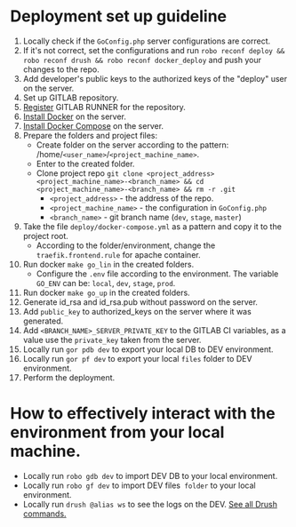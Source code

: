# Deployment set up guideline
1) Locally check if the `GoConfig.php` server configurations are correct.
2) If it's not correct, set the configurations and run `robo reconf deploy && robo reconf drush && robo reconf docker_deploy` and push your changes to the repo.
3) Add developer's public keys to the authorized keys of the "deploy" user on the server.
4) Set up GITLAB repository.
5) [Register](https://docs.gitlab.com/runner/register/) GITLAB RUNNER for the repository.
6) [Install Docker](https://docs.docker.com/install/linux/docker-ce/ubuntu/) on the server.
7) [Install Docker Compose](https://docs.docker.com/compose/install/) on the server.
8) Prepare the folders and project files:
   * Create folder on the server according to the pattern: /home/`<user_name>`/`<project_machine_name>`.
   * Enter to the created folder.
   * Clone project repo `git clone <project_address> <project_machine_name>-<branch_name> && cd <project_machine_name>-<branch_name> && rm -r .git`
     * `<project_address>` - the address of the repo.
     * `<project_machine_name>` - the configuration in `GoConfig.php`
     * `<branch_name>` - git branch name (`dev`, `stage`, `master`)
9) Take the file `deploy/docker-compose.yml` as a pattern and copy it to the project root.
    * According to the folder/environment, change the `traefik.frontend.rule` for apache container.
10) Run docker `make go_lin` in the created folders.
    * Configure the `.env` file according to the environment. The variable `GO_ENV` can be: `local`, `dev`, `stage`, `prod`.
11) Run docker `make go_up` in the created folders.
12) Generate id_rsa and id_rsa.pub without password on the server.
13) Add `public_key` to authorized_keys on the server where it was generated.
14) Add `<BRANCH_NAME>_SERVER_PRIVATE_KEY` to the GITLAB CI variables, as a value use the `private_key` taken from the server.
15) Locally run `gor pdb dev` to export your local DB to DEV environment.
16) Locally run `gor pf dev` to export your local `files` folder to DEV environment.
17) Perform the deployment.

# How to effectively interact with the environment from your local machine.
* Locally run `robo gdb dev` to import DEV DB to your local environment.
* Locally run `robo gf dev` to import DEV files` folder` to your local environment.
* Locally run `drush @alias ws` to see the logs on the DEV. [See all Drush commands.](https://drushcommands.com)
